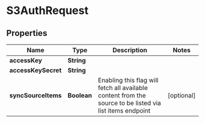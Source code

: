 

# S3AuthRequest


## Properties

| Name | Type | Description | Notes |
|------------ | ------------- | ------------- | -------------|
|**accessKey** | **String** |  |  |
|**accessKeySecret** | **String** |  |  |
|**syncSourceItems** | **Boolean** | Enabling this flag will fetch all available content from the source to be listed via list items endpoint |  [optional] |



